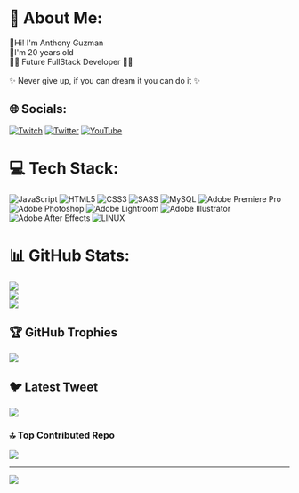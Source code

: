 # 💫 About Me:
👋Hi! I'm Anthony Guzman <br>🤵I'm 20 years old <br>👨‍💻 Future FullStack Developer 👨‍💻 <br><br>✨ Never give up, if you can dream it you can do it ✨


## 🌐 Socials:
[![Twitch](https://img.shields.io/badge/Twitch-%239146FF.svg?logo=Twitch&logoColor=white)](https://twitch.tv/anthonyxxyt) [![Twitter](https://img.shields.io/badge/Twitter-%231DA1F2.svg?logo=Twitter&logoColor=white)](https://twitter.com/GzmDev) [![YouTube](https://img.shields.io/badge/YouTube-%23FF0000.svg?logo=YouTube&logoColor=white)](https://youtube.com/@ANTHONYXXYT) 

# 💻 Tech Stack:
![JavaScript](https://img.shields.io/badge/javascript-%23323330.svg?style=for-the-badge&logo=javascript&logoColor=%23F7DF1E) ![HTML5](https://img.shields.io/badge/html5-%23E34F26.svg?style=for-the-badge&logo=html5&logoColor=white) ![CSS3](https://img.shields.io/badge/css3-%231572B6.svg?style=for-the-badge&logo=css3&logoColor=white) ![SASS](https://img.shields.io/badge/SASS-hotpink.svg?style=for-the-badge&logo=SASS&logoColor=white)  ![MySQL](https://img.shields.io/badge/mysql-%2300f.svg?style=for-the-badge&logo=mysql&logoColor=white) ![Adobe Premiere Pro](https://img.shields.io/badge/Adobe%20Premiere%20Pro-9999FF.svg?style=for-the-badge&logo=Adobe%20Premiere%20Pro&logoColor=white) ![Adobe Photoshop](https://img.shields.io/badge/adobephotoshop-%2331A8FF.svg?style=for-the-badge&logo=adobephotoshop&logoColor=white) ![Adobe Lightroom](https://img.shields.io/badge/Adobe%20Lightroom-31A8FF.svg?style=for-the-badge&logo=Adobe%20Lightroom&logoColor=white) ![Adobe Illustrator](https://img.shields.io/badge/adobeillustrator-%23FF9A00.svg?style=for-the-badge&logo=adobeillustrator&logoColor=white) ![Adobe After Effects](https://img.shields.io/badge/Adobe%20After%20Effects-9999FF.svg?style=for-the-badge&logo=Adobe%20After%20Effects&logoColor=white) ![LINUX](https://img.shields.io/badge/Linux-FCC624?style=for-the-badge&logo=linux&logoColor=black)
# 📊 GitHub Stats:
![](https://github-readme-stats.vercel.app/api?username=AnthonyGzm&theme=dark&hide_border=false&include_all_commits=true&count_private=true)<br/>
![](https://github-readme-streak-stats.herokuapp.com/?user=AnthonyGzm&theme=dark&hide_border=false)<br/>
![](https://github-readme-stats.vercel.app/api/top-langs/?username=AnthonyGzm&theme=dark&hide_border=false&include_all_commits=true&count_private=true&layout=compact)

## 🏆 GitHub Trophies
![](https://github-profile-trophy.vercel.app/?username=AnthonyGzm&theme=radical&no-frame=false&no-bg=true&margin-w=4)

## 🐦 Latest Tweet
[![](https://gtce.itsvg.in/api?username=GzmDev)](https://github.com/VishwaGauravIn/github-twitter-card-embed)

### 🔝 Top Contributed Repo
![](https://github-contributor-stats.vercel.app/api?username=AnthonyGzm&limit=5&theme=dark&combine_all_yearly_contributions=true)

---
[![](https://visitcount.itsvg.in/api?id=AnthonyGzm&icon=5&color=4)](https://visitcount.itsvg.in)

<!-- Proudly created with GPRM ( https://gprm.itsvg.in ) -->
